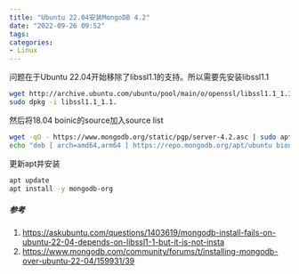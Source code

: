 ```yaml
---
title: "Ubuntu 22.04安装MongoDB 4.2"
date: "2022-09-26 09:52"
tags:
categories:
- Linux
---
```

问题在于Ubuntu 22.04开始移除了libssl1.1的支持。所以需要先安装libssl1.1

```bash
wget http://archive.ubuntu.com/ubuntu/pool/main/o/openssl/libssl1.1_1.1.0g-2ubuntu4_amd64.deb
sudo dpkg -i libssl1.1_1.1.
```

然后将18.04 boinic的source加入source list
```bash
wget -qO - https://www.mongodb.org/static/pgp/server-4.2.asc | sudo apt-key add -
echo "deb [ arch=amd64,arm64 ] https://repo.mongodb.org/apt/ubuntu bionic/mongodb-org/4.2 multiverse" | sudo tee /etc/apt/sources.list.d/mongodb-org-4.2.list
```

更新apt并安装
```bash
apt update
apt install -y mongodb-org
```

##### 参考
1. <https://askubuntu.com/questions/1403619/mongodb-install-fails-on-ubuntu-22-04-depends-on-libssl1-1-but-it-is-not-insta>
2. <https://www.mongodb.com/community/forums/t/installing-mongodb-over-ubuntu-22-04/159931/39>
